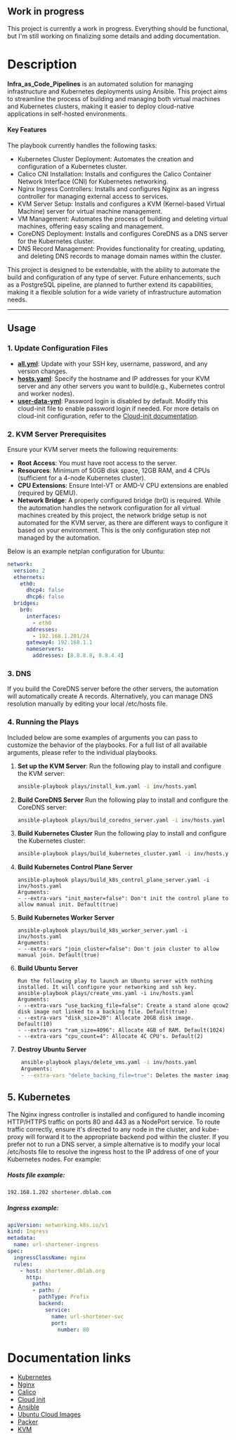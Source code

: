 ## Work in progress
This project is currently a work in progress. Everything should be functional, but I'm still working on finalizing some details and adding documentation. 

# Description
**Infra_as_Code_Pipelines** is an automated solution for managing infrastructure and Kubernetes deployments using Ansible. This project aims to streamline the process of building and managing both virtual machines and Kubernetes clusters, making it easier to deploy cloud-native applications in self-hosted environments.

#### Key Features
The playbook currently handles the following tasks:

- Kubernetes Cluster Deployment: Automates the creation and configuration of a Kubernetes cluster.
- Calico CNI Installation: Installs and configures the Calico Container Network Interface (CNI) for Kubernetes networking.
- Nginx Ingress Controllers: Installs and configures Nginx as an ingress controller for managing external access to services.
- KVM Server Setup: Installs and configures a KVM (Kernel-based Virtual Machine) server for virtual machine management.
- VM Management: Automates the process of building and deleting virtual machines, offering easy scaling and management.
- CoreDNS Deployment: Installs and configures CoreDNS as a DNS server for the Kubernetes cluster.
- DNS Record Management: Provides functionality for creating, updating, and deleting DNS records to manage domain names within the cluster.

This project is designed to be extendable, with the ability to automate the build and configuration of any type of server. Future enhancements, such as a PostgreSQL pipeline, are planned to further extend its capabilities, making it a flexible solution for a wide variety of infrastructure automation needs.

---

## Usage

### 1. Update Configuration Files
- **[all.yml](inv%2Fgroup_vars%2Fall.yml)**: Update with your SSH key, username, password, and any version changes.
- **[hosts.yaml](inv%2Fhosts.yaml)**: Specify the hostname and IP addresses for your KVM server and any other servers you want to build(e.g., Kubernetes control and worker nodes).
- **[user-data-yml](roles/kvm/templates/user-data.yml.j2)**: Password login is disabled by default. Modify this cloud-init file to enable password login if needed. For more details on cloud-init configuration, refer to the [Cloud-init documentation](https://cloudinit.readthedocs.io/en/latest/reference/index.html).

### 2. KVM Server Prerequisites
Ensure your KVM server meets the following requirements:
- **Root Access**: You must have root access to the server.
- **Resources**: Minimum of 50GB disk space, 12GB RAM, and 4 CPUs (sufficient for a 4-node Kubernetes cluster).
- **CPU Extensions**: Ensure Intel-VT or AMD-V CPU extensions are enabled (required by QEMU).
- **Network Bridge**: A properly configured bridge (br0) is required. While the automation handles the network configuration for all virtual machines created by this project, the network bridge setup is not automated for the KVM server, as there are different ways to configure it based on your environment. This is the only configuration step not managed by the automation.

Below is an example netplan configuration for Ubuntu:

```yaml
network:
  version: 2
  ethernets:
    eth0:
      dhcp4: false
      dhcp6: false
  bridges:
    br0:
      interfaces:
        - eth0
      addresses:
        - 192.168.1.201/24
      gateway4: 192.168.1.1
      nameservers:
        addresses: [8.8.8.8, 8.8.4.4]
```

### 3. DNS
If you build the CoreDNS server before the other servers, the automation will automatically create A records. Alternatively, you can manage DNS resolution manually by editing your local /etc/hosts file.

### 4. Running the Plays
Included below are some examples of arguments you can pass to customize the behavior of the playbooks. For a full list of all available arguments, please refer to the individual playbooks.

1. **Set up the KVM Server**:
   Run the following play to install and configure the KVM server:
   ```bash
   ansible-playbook plays/install_kvm.yaml -i inv/hosts.yaml
   ```
2. **Build CoreDNS Server**
   Run the following play to install and configure the CoreDNS server:
   ```bash
   ansible-playbook plays/build_coredns_server.yaml -i inv/hosts.yaml
   ```
3. **Build Kubernetes Cluster**
   Run the following play to install and configure the Kubernetes cluster:
   ```bash
   ansible-playbook plays/build_kubernetes_cluster.yaml -i inv/hosts.yaml
   ```
5. **Build Kubernetes Control Plane Server**
   ```
   ansible-playbook plays/build_k8s_control_plane_server.yaml -i inv/hosts.yaml
   Arguments:
   - --extra-vars "init_master=false": Don't init the control plane to allow manual init. Default(true)
   ```
4. **Build Kubernetes Worker Server**
   ```
   ansible-playbook plays/build_k8s_worker_server.yaml -i inv/hosts.yaml
   Arguments:
   - --extra-vars "join_cluster=false": Don't join cluster to allow manual join. Default(true)
   ```
5. **Build Ubuntu Server**
   ```
   Run the following play to launch an Ubuntu server with nothing installed. It will configure your networking and ssh key.
   ansible-playbook plays/create_vms.yaml -i inv/hosts.yaml
   Arguments:
   - --extra-vars "use_backing_file=false": Create a stand alone qcow2 disk image not linked to a backing file. Default(true)
   - --extra-vars "disk_size=20": Allocate 20GB disk image. Default(10)
   - --extra-vars "ram_size=4096": Allocate 4GB of RAM. Default(1024)
   - --extra-vars "cpu_count=4": Allocate 4C CPU's. Default(2)
   ```
6. **Destroy Ubuntu Server**
   ```bash
    ansible-playbook plays/delete_vms.yaml -i inv/hosts.yaml
    Arguments:
    - --extra-vars "delete_backing_file=true": Deletes the master image if no other VMs are using it. The next VM creation will pull the latest image. (Default: false)
   ```

## 5. Kubernetes

The Nginx ingress controller is installed and configured to handle incoming HTTP/HTTPS traffic on ports 80 and 443 as a NodePort service. To route traffic correctly, ensure it's directed to any node in the cluster, and kube-proxy will forward it to the appropriate backend pod within the cluster. If you prefer not to run a DNS server, a simple alternative is to modify your local /etc/hosts file to resolve the ingress host to the IP address of one of your Kubernetes nodes. For example:

##### Hosts file example:

```bash
192.168.1.202 shortener.dblab.com
```
##### Ingress example:
```yaml
apiVersion: networking.k8s.io/v1
kind: Ingress
metadata:
  name: url-shortener-ingress
spec:
  ingressClassName: nginx
  rules:
    - host: shortener.dblab.org
      http:
        paths:
        - path: /
          pathType: Prefix
          backend:
            service:
              name: url-shortener-svc
              port:
                number: 80
```

# Documentation links

- [Kubernetes](https://kubernetes.io/docs/home/)
- [Nginx](https://github.com/kubernetes/ingress-nginx)
- [Calico](https://github.com/projectcalico/calico)
- [Cloud init](https://cloudinit.readthedocs.io/en/latest/reference/index.html)
- [Ansible](https://docs.ansible.com/ansible/latest/index.html)
- [Ubuntu Cloud Images](https://cloud-images.ubuntu.com/)
- [Packer](https://developer.hashicorp.com/packer/integrations/hashicorp/qemu/latest/components/builder/qemu)
- [KVM](https://www.linux-kvm.org/page/Documents)